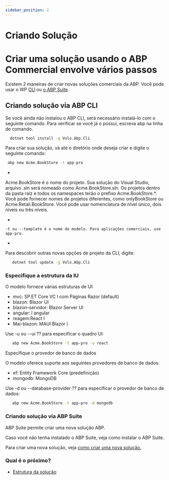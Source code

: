 ```yaml
---
sidebar_position: 2
---
```


# Criando Solução

# Criar uma solução usando o ABP Commercial envolve vários passos
Existem 2 maneiras de criar novas soluções comerciais da ABP. Você pode usar o WP [CLI](https://docs.abp.io/en/abp/latest/CLI "") ou [o ABP Suite](https://docs.abp.io/en/commercial/7.2/abp-suite/add-solution "").

## Criando solução via ABP CLI
Se você ainda não instalou o ABP CLI, será necessário instalá-lo com o seguinte comando. Para verificar se você já o possui, escreva abp na linha de comando.

```bash
  dotnet tool install -g Volo.Abp.Cli
```
Para criar sua solução, vá até o diretório onde deseja criar e digite o seguinte comando:
```bash
 abp new Acme.BookStore -t app-pro
```

- 
    
  Acme.BookStore é o nome do projeto. Sua solução do Visual Studio, arquivo .sln será nomeado como Acme.BookStore.sln. Os projetos dentro da pasta raiz e todos os namespaces terão o prefixo Acme.BookStore.*. Você pode fornecer nomes de projetos diferentes, como onlyBookStore ou Acme.Retail.BookStore. Você pode usar nomenclatura de nível único, dois níveis ou três níveis.

- 
    
    -t ou --template é o nome do modelo. Para aplicações comerciais, use app-pro.

- 
    
   Para descobrir outras novas opções de projeto da CLI, digite:
```bash
   dotnet tool update -g Volo.Abp.Cli
```


### Especifique a estrutura da IU
O modelo fornece várias estruturas de UI:

- mvc: SP.ET Core VC I com Páginas Razor (default)
- blazon: Blazor UI
- blazon-servidor: Blazor Server UI
- angular: I angular
- reagem:React I
- Mai-blazon: MAUI Blazor I

Use -u ou --ui ⁇  para especificar o quadro UI:
```bash
   abp new Acme.BookStore -t app-pro -u react
```
Especifique o provedor de banco de dados

O modelo oferece suporte aos seguintes provedores de banco de dados:

- ef: Entity Framework Core (predefinição)
- mongodb: MongoDB

Use -d ou --database-provider ⁇  para especificar o provedor de banco de dados:
```bash
   abp new Acme.BookStore -t app-pro -d mongodb
```
### Criando solução via ABP Suite
ABP Suite permite criar uma nova solução ABP.

Caso você não tenha instalado o ABP Suite, veja como instalar o ABP Suite.

Para criar uma nova solução, veja [como criar uma nova solução.](https://docs.abp.io/en/commercial/7.2/abp-suite/create-solution "")
### Qual é o próximo?

- [Estrutura da solução](Solution-Structure.md "")

